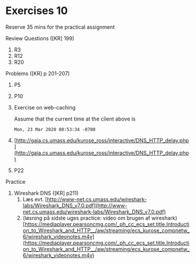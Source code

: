 # Exercises 10

Reserve 35 mins for the practical assignment

Review Questions (\[KR\] 199)

1. R3
2. R12
3. R20

Problems (\[KR\] p 201-207)

1. P5
2. P10
3. Exercise on web-caching

    Assume that the current time at the client above is

    `Mon, 23 Mar 2020 00:53:34 -0700`

4. [http://gaia.cs.umass.edu/kurose_ross/interactive/DNS_HTTP_delay.php](http://gaia.cs.umass.edu/kurose_ross/interactive/DNS_HTTP_delay.php)
5. P22

Practice

1. Wireshark DNS (\[KR\] p211)
    1. Læs evt. [http://www-net.cs.umass.edu/wireshark-labs/Wireshark_DNS_v7.0.pdf](http://www-net.cs.umass.edu/wireshark-labs/Wireshark_DNS_v7.0.pdf)
    2. (løsning på sidste uges  practice: video om brugen af wireshark) [https://mediaplayer.pearsoncmg.com/_ph_cc_ecs_set.title.Introduction_to_Wireshark_and_HTTP__/aw/streaming/ecs_kurose_compnetw_6/wireshark_videonotes.m4v](https://mediaplayer.pearsoncmg.com/_ph_cc_ecs_set.title.Introduction_to_Wireshark_and_HTTP__/aw/streaming/ecs_kurose_compnetw_6/wireshark_videonotes.m4v)